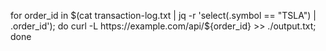 for order_id in $(cat transaction-log.txt | jq -r 'select(.symbol == "TSLA") | .order_id'); do curl -L https://example.com/api/${order_id} >> ./output.txt; done
